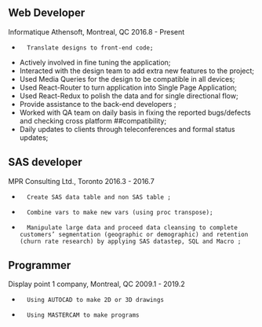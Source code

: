 ﻿## Web Developer 
Informatique Athensoft, Montreal, QC                                                2016.8 - Present 
-   	Translate designs to front-end code;
- 	Actively involved in fine tuning the application;
- 	Interacted with the design team to add extra new features to the project;
- 	Used Media Queries for the design to be compatible in all devices;
- 	Used React-Router to turn application into Single Page Application;
- 	Used React-Redux to polish the data and for single directional flow;
- 	Provide assistance to the back-end developers ;
- 	Worked with QA team on daily basis in fixing the reported bugs/defects and checking cross platform ##compatibility;
- 	Daily updates to clients through teleconferences and formal status updates;

## SAS developer
 MPR Consulting Ltd., Toronto                                                             2016.3  -  2016.7
-		Create SAS data table and non SAS table ;

-		Combine vars to make new vars (using proc transpose);

-		Manipulate large data and proceed data cleansing to complete customers’ segmentation (geographic or demographic) and retention (churn rate research) by applying SAS datastep, SQL and Macro ;

## Programmer
Display point 1 company, Montreal, QC                                                 2009.1 - 2019.2  
-		Using AUTOCAD to make 2D or 3D drawings

-		Using MASTERCAM to make programs 

